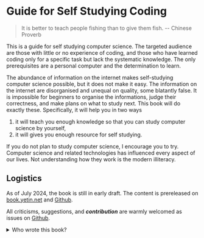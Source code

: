 # Guide for Self Studying Coding

> It is better to teach people fishing than to give them fish. -- Chinese Proverb

This is a guide for self studying computer science. 
The targeted audience are those with little or no experience of coding, and those who have learned coding only for a specific task but lack the systematic knowledge. 
The only prerequisites are a personal computer and the determination to learn.

The abundance of information on the internet makes self-studying computer science possible, but it does not make it easy.
The information on the internet are disorganised and unequal on quality, some blatantly false. 
It is impossible for beginners to organise the informations, judge their correctness, and make plans on what to study next. 
This book will do exactly these. 
Specifically, it will help you in two ways
1. it will teach you enough knowledge so that you can study computer science by yourself,
1. it will gives you enough resource for self studying.

If you do not plan to study computer science, I encourage you to try.
Computer science and related technologies has influenced every aspect of our lives.
Not understanding how they work is the modern illiteracy.

## Logistics

As of July 2024, the book is still in early draft. 
The content is prereleased on 
[book.yetin.net](http://book.yetin.net) and 
[Github](https://github.com/harryhanYuhao/guide_for_self_studying_programming).

All criticisms, suggestions, and __*contribution*__ are warmly welcomed
as issues on
[Github](https://github.com/harryhanYuhao/guide_for_self_studying_programming).

<details>
<summary>Who wrote this book?</summary>

This book is written by Harry Han. 
See [Github](https://github.com/harryhanYuhao/guide_for_self_studying_programming) 
and [postscript](postscript.md) for how this book was written.

</details>


